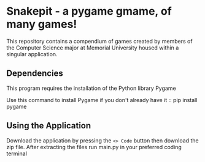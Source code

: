 # Snakepit - a pygame gmame, of many games!

This repository contains a compendium of games created by members of the Computer Science major at Memorial University housed within a singular application.

## Dependencies
This program requires the installation of the Python library Pygame

Use this command to install Pygame if you don't already have it
::
pip install pygame

## Using the Application
Download the application by pressing the `<> Code` button then download the zip file. After extracting the files run main.py in your preferred coding terminal 
